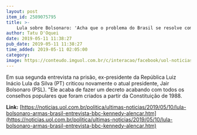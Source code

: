 ```yaml
---
layout: post
item_id: 2589075795
title: >-
    Lula sobre Bolsonaro: 'Acha que o problema do Brasil se resolve com arma'
author: Tatu D'Oquei
date: 2019-05-11 11:38:27
pub_date: 2019-05-11 11:38:27
time_added: 2019-05-11 02:05:00
category: 
image: https://conteudo.imguol.com.br/c/interacao/facebook/uol-noticias-600px.jpg
---
```


Em sua segunda entrevista na prisão, ex-presidente da República Luiz Inácio Lula da Silva (PT) criticou novamente o atual presidente, Jair Bolsonaro (PSL). "Ele acaba de fazer um decreto acabando com todos os conselhos populares que foram criados a partir da Constituição de 1988.

**Link:** [https://noticias.uol.com.br/politica/ultimas-noticias/2019/05/10/lula-bolsonaro-armas-brasil-entrevista-bbc-kennedy-alencar.htm](https://noticias.uol.com.br/politica/ultimas-noticias/2019/05/10/lula-bolsonaro-armas-brasil-entrevista-bbc-kennedy-alencar.htm)


